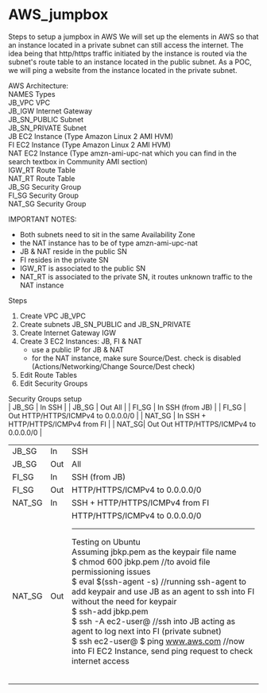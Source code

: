 # AWS_jumpbox
Steps to setup a jumpbox in AWS
We will set up the elements in AWS so that an instance located in a private subnet can still access the internet.
The idea being that http/https traffic initiated by the instance is routed via the subnet's route table
to an instance located in the public subnet.
As a POC, we will ping a website from the instance located in the private subnet.


AWS Architecture:  
NAMES         Types  
JB_VPC        VPC  
JB_IGW        Internet Gateway  
JB_SN_PUBLIC  Subnet  
JB_SN_PRIVATE Subnet  
JB            EC2 Instance (Type Amazon Linux 2 AMI HVM)  
FI            EC2 Instance (Type Amazon Linux 2 AMI HVM)  
NAT           EC2 Instance (Type amzn-ami-upc-nat which you can find in the search textbox in Community AMI section)  
IGW_RT        Route Table  
NAT_RT        Route Table  
JB_SG         Security Group  
FI_SG         Security Group  
NAT_SG        Security Group  


IMPORTANT NOTES:  
* Both subnets need to sit in the same Availability Zone
* the NAT instance has to be of type amzn-ami-upc-nat
* JB & NAT reside in the public SN
* FI resides in the private SN
* IGW_RT is associated to the public SN
* NAT_RT is associated to the private SN, it routes unknown traffic to the NAT instance

Steps
1) Create VPC JB_VPC
2) Create subnets JB_SN_PUBLIC and JB_SN_PRIVATE
3) Create Internet Gateway IGW
4) Create 3 EC2 Instances: JB, FI & NAT
      * use a public IP for JB & NAT
      * for the NAT instance, make sure Source/Dest. check is disabled (Actions/Networking/Change Source/Dest check)
5) Edit Route Tables
6) Edit Security Groups

Security Groups setup  
| JB_SG | In  SSH |
| JB_SG | Out All |
| FI_SG | In  SSH (from JB) |
| FI_SG | Out HTTP/HTTPS/ICMPv4 to 0.0.0.0/0 |
| NAT_SG | In  SSH + HTTP/HTTPS/ICMPv4 from FI |
| NAT_SG| Out Out HTTP/HTTPS/ICMPv4 to 0.0.0.0/0 |

<table>
     <tr> <td> JB_SG <td> In <td> SSH
     <tr> <td> JB_SG <td> Out <td> All
     <tr> <td> FI_SG <td> In <td> SSH (from JB)
     <tr> <td> FI_SG <td> Out <td> HTTP/HTTPS/ICMPv4 to 0.0.0.0/0
     <tr> <td> NAT_SG <td> In <td> SSH + HTTP/HTTPS/ICMPv4 from FI
     <tr> <td> NAT_SG <td> Out <td> HTTP/HTTPS/ICMPv4 to 0.0.0.0/0
 <table>

----------------------------------------------------  
Testing on Ubuntu  
Assuming jbkp.pem as the keypair file name  
$ chmod 600 jbkp.pem        //to avoid file permissioning issues  
$ eval $(ssh-agent -s)      //running ssh-agent to add keypair and use JB as an agent to ssh into FI without the need for keypair  
$ ssh-add jbkp.pem          
$ ssh -A ec2-user@<JB Public IP>      //ssh into JB acting as agent to log next into FI (private subnet)  
$ ssh ec2-user@<FI Private IP>
$ ping www.aws.com                    //now into FI EC2 Instance, send ping request to check internet access  

